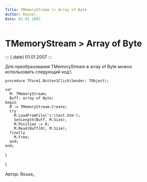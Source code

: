 ```yaml
---
Title: TMemoryStream \> Array of Byte
Author: Rouse\_
Date: 01.01.2007
---
```



TMemoryStream \> Array of Byte
==============================

::: {.date}
01.01.2007
:::

Для преобразования TMemoryStream в array of Byte можно использовать
следующий код:\

 

    procedure TForm1.Button1Click(Sender: TObject);

    var
      M: TMemoryStream;
      Buff: array of Byte;
    begin
      M := TMemoryStream.Create;
      try
        M.LoadFromFile('c:\test.htm');
        SetLength(Buff, M.Size);
        M.Position := 0;
        M.Read(Buff[0], M.Size);
      finally
        M.Free;
      end;
    end;

 \

 \

Автор: Rouse\_

